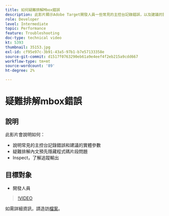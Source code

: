 ```yaml
---
title: 如何疑難排解Mbox錯誤
description: 此影片顯示Adobe Target開發人員一些常見的主控台記錄錯誤，以及建議的實體參數。 了解如何疑難排解內文預先隱藏程式碼片段問題，以及如何檢查和了解追蹤輸出。
role: Developer
level: Intermediate
topic: Performance
feature: Troubleshooting
doc-type: technical video
kt: 5393
thumbnail: 35153.jpg
exl-id: cf95e97c-3b91-43a5-97b1-b7e57133358e
source-git-commit: d1517f0763290eb61a9e4eef4f2eb215a9cdd667
workflow-type: tm+mt
source-wordcount: '89'
ht-degree: 2%

---
```


# 疑難排解mbox錯誤

## 說明

此影片會說明如何：

* 說明常見的主控台記錄錯誤和建議的實體參數
* 疑難排解內文預先隱藏程式碼片段問題
* Inspect，了解追蹤輸出

## 目標對象

* 開發人員

>[!VIDEO](https://video.tv.adobe.com/v/35153/?quality=12)

如需詳細資訊，請造訪[檔案](https://experienceleague.adobe.com/docs/target/using/troubleshoot/troubleshooting-target.html?lang=en)。
